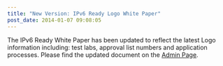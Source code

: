 ```yaml
---
title: "New Version: IPv6 Ready Logo White Paper"
post_date: 2014-01-07 09:08:05
---
```

The IPv6 Ready White Paper has been updated to reflect the latest Logo information including: test labs, approval list numbers and application processes. Please find the updated document on the [Admin Page](../review/admin.html).
